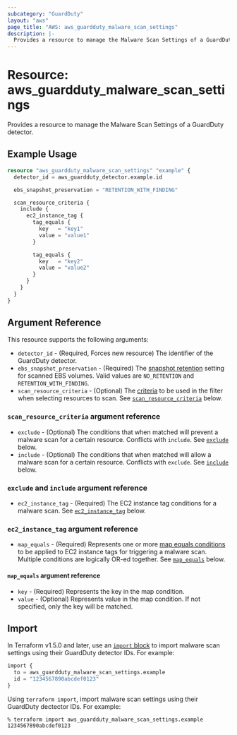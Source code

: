 ```yaml
---
subcategory: "GuardDuty"
layout: "aws"
page_title: "AWS: aws_guardduty_malware_scan_settings"
description: |-
  Provides a resource to manage the Malware Scan Settings of a GuardDuty detector
---
```


# Resource: aws_guardduty_malware_scan_settings

Provides a resource to manage the Malware Scan Settings of a GuardDuty detector.

## Example Usage

```terraform
resource "aws_guardduty_malware_scan_settings" "example" {
  detector_id = aws_guardduty_detector.example.id

  ebs_snapshot_preservation = "RETENTION_WITH_FINDING"

  scan_resource_criteria {
    include {
      ec2_instance_tag {
        tag_equals {
          key   = "key1"
          value = "value1"
        }

        tag_equals {
          key   = "key2"
          value = "value2"
        }
      }
    }
  }
}
```

## Argument Reference

This resource supports the following arguments:

* `detector_id` - (Required, Forces new resource) The identifier of the GuardDuty detector.
* `ebs_snapshot_preservation` - (Required) The [snapshot retention](https://docs.aws.amazon.com/guardduty/latest/ug/malware-protection-customizations.html#mp-snapshots-retention) setting for scanned EBS volumes. Valid values are `NO_RETENTION` and `RETENTION_WITH_FINDING`.
* `scan_resource_criteria` - (Optional) The [criteria](https://docs.aws.amazon.com/guardduty/latest/ug/malware-protection-customizations.html#mp-scan-options) to be used in the filter when selecting resources to scan. See [`scan_resource_criteria`](#scan_resource_criteria-argument-reference) below.

### `scan_resource_criteria` argument reference

* `exclude` - (Optional) The conditions that when matched will prevent a malware scan for a certain resource. Conflicts with `include`. See [`exclude`](#exclude-and-include-argument-reference) below.
* `include` - (Optional) The conditions that when matched will allow a malware scan for a certain resource. Conflicts with `exclude`. See [`include`](#exclude-and-include-argument-reference) below.

### `exclude` and `include` argument reference

* `ec2_instance_tag` - (Required) The EC2 instance tag conditions for a malware scan. See [`ec2_instance_tag`](#ec2_instance_tag-argument-reference) below.

### `ec2_instance_tag` argument reference

* `map_equals` - (Required) Represents one or more [map equals conditions](https://docs.aws.amazon.com/guardduty/latest/APIReference/API_ScanCondition.html) to be applied to EC2 instance tags for triggering a malware scan. Multiple conditions are logically OR-ed together. See [`map_equals`](#map_equals-argument-reference) below.

#### `map_equals` argument reference

* `key` - (Required) Represents the key in the map condition.
* `value` - (Optional) Represents value in the map condition. If not specified, only the key will be matched.

## Import

In Terraform v1.5.0 and later, use an [`import` block](https://developer.hashicorp.com/terraform/language/import) to import malware scan settings using their GuardDuty detector IDs. For example:

```terraform
import {
  to = aws_guardduty_malware_scan_settings.example
  id = "1234567890abcdef0123"
}
```

Using `terraform import`, import malware scan settings using their GuardDuty dectector IDs. For example:

```console
% terraform import aws_guardduty_malware_scan_settings.example 1234567890abcdef0123
```

